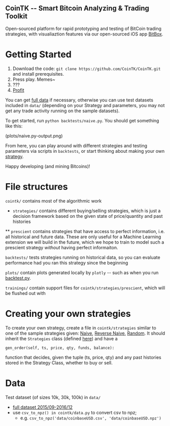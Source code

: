 ## CoinTK -- Smart Bitcoin Analyzing & Trading Toolkit

Open-sourced platform for rapid prototyping and testing of BitCoin trading strategies, with visualiaztion features via our open-sourced iOS app [BitBox](https://github.com/CoinTK/BitBox).



# Getting Started

1. Download the code: ```git clone https://github.com/CoinTK/CoinTK.git``` and install prerequisites.
2. Press play. Memes~
3. ???
4. [Profit](http://i1.kym-cdn.com/entries/icons/original/000/000/248/underpants.jpg)


You can get [full data](#data) if necessary, otherwise you can use test datasets included in ```data/``` (depending on your Strategy and parameters, you may not get any trade activity running on the sample datasets).

To get started, run ```python backtests/naive.py```. You should get something like this:

(plots/naive.py-output.png)


From here, you can play around with different strategies and testing parameters via scripts in ```backtests```, or start thinking about making your own [strategy](#creating-your-own-strategies).

Happy developing (and mining Bitcoins)!





# File structures

```cointk/``` contains most of the algorithmic work

* ```strategies/``` contains different buying/selling strategies, which is just a decision framework based on the given state of price/quantity and past histories

** ```prescient``` contains strategies that have access to perfect information, i.e. all historical and future data. These are only useful for a Machine Learning extension we will build in the future, which we hope to train to model such a prescient strategy *without* having perfect informaiton.

```backtests/``` tests strategies running on historical data, so you can evaluate performance had you ran this strategy since the beginning

```plots/``` contain plots generated locally by ```plotly``` -- such as when you run [backtest.py](cointk/backtest.py).

```trainings/``` contain support files for ```cointk/strategies/prescient```, which will be flushed out with




# Creating your own strategies

To create your own strategy, create a file in ```cointk/strategies``` similar to one of the sample strategies given: [Naive](cointk/strategies/hp_naive.py), [Reverse Naive](cointk/strategies/naive_reverse.py), [Random](cointk/strategies/simple_random.py). It should inherit the ```Strategies``` class (defined [here](cointk/strategies/core.py)) and have a 

	gen_order(self, ts, price, qty, funds, balance): 

function that decides, given the tuple (ts, price, qty) and any past histories stored in the Strategy Class, whether to buy or sell.



# Data

Test dataset (of sizes 10k, 30k, 100k) in ```data/```
* [full dataset 2015/09-2016/12](http://api.bitcoincharts.com/v1/csv/coinbaseUSD.csv.gz)
* use ```csv_to_npz() in cointk/data.py``` to convert csv to npz; 
  * e.g. ```csv_to_npz('data/coinbaseUSD.csv', 'data/coinbaseUSD.npz')```